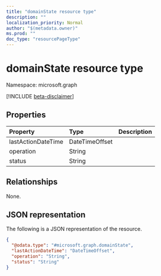```yaml
---
title: "domainState resource type"
description: ""
localization_priority: Normal
author: "$(metadata.owner)"
ms.prod: ""
doc_type: "resourcePageType"
---
```


# domainState resource type

Namespace: microsoft.graph

[!INCLUDE [beta-disclaimer](../../includes/beta-disclaimer.md)]

## Properties

| Property           | Type           | Description |
| :----------------- | :------------- | :---------- |
| lastActionDateTime | DateTimeOffset |             |
| operation          | String         |             |
| status             | String         |             |

## Relationships

None.

## JSON representation

The following is a JSON representation of the resource.

<!-- {
  "blockType": "resource",
  "@odata.type": "microsoft.graph.domainState",
}
-->

```json
{
  "@odata.type": "#microsoft.graph.domainState",
  "lastActionDateTime": "DateTimeOffset",
  "operation": "String",
  "status": "String"
}
```
